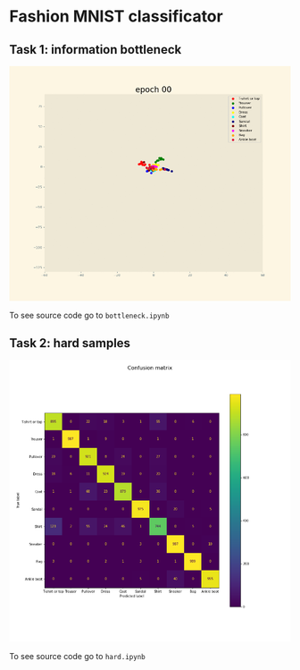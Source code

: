 # Fashion MNIST classificator

## Task 1: information bottleneck

![Alt text](/plots/2023-05-18_13:44:26/animation.gif?raw=true "Clasterization process")

To see source code go to `bottleneck.ipynb`

## Task 2: hard samples

![Alt text](conf_matr/2023-05-18_15:01:34.png "Confusion matrix")

To see source code go to `hard.ipynb`


